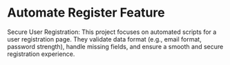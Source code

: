 # Automate Register Feature
Secure User Registration: This project focuses on automated scripts for a user registration page. They validate data format (e.g., email format, password strength), handle missing fields, and ensure a smooth and secure registration experience.
